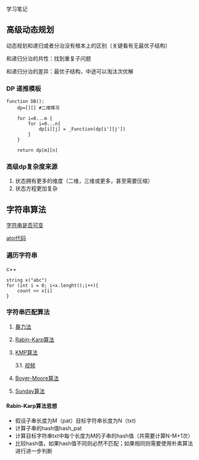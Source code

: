学习笔记

## 高级动态规划

动态规划和递归或者分治没有根本上的区别（关键看有无最优子结构）

和递归分治的共性：找到重复子问题

和递归分治的差异：最优子结构，中途可以淘汰次优解

### DP 递推模板

```
function DB():
    dp=[][] #二维情况

    for i=0...m {
        for i=0...n{
            dp[i][j] = _Function(dp[i'][j'])
        }
    }

    return dp[m][n]
```

### 高级dp复杂度来源

1. 状态拥有更多的维度（二维，三维或更多，甚至需要压缩）
2. 状态方程更加复杂

## 字符串算法

[字符串是否可变](https://lemire.me/blog/2017/07/07/are-your-strings-immutable/)

[atoi代码](https://shimo.im/docs/5kykuLmt7a4DdjSP/read)

### 遍历字符串

c++

```
string x("abc")
for (int i = 0; i<x.lenght();i++){
    count << x[i]
}
```

### 字符串匹配算法

1. [暴力法](https://shimo.im/docs/8G0aJqNL86wWrPUE/read)

2. [Rabin-Karp算法](https://shimo.im/docs/1wnsM7eaZ6Ab9j9M/read)

3. [KMP算法](http://www.ruanyifeng.com/blog/2013/05/Knuth–Morris–Pratt_algorithm.html)

   3.1. [视频](https://www.bilibili.com/video/av11866460?from=search&seid=17425875345653862171)

4. [Boyer-Moore算法](https://www.ruanyifeng.com/blog/2013/05/boyer-moore_string_search_algorithm.html)

5. [Sunday算法](https://blog.csdn.net/u012505432/article/details/52210975)

#### Rabin-Karp算法思想

- 假设子串长度为M（pat）目标字符串长度为N（txt)
- 计算子串的hash值hash_pat
- 计算目标字符串txt中每个长度为M的子串的hash值（共需要计算N-M+1次）
- 比较hash值，如果hash值不同则必然不匹配；如果相同则需要使用朴素算法进行进一步判断